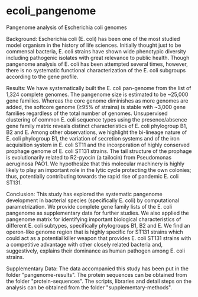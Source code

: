 # ecoli_pangenome
Pangenome analysis of Escherichia coli genomes

Background: 
Escherichia coli (E. coli) has been one of the most studied model organism in the history of life sciences. Initially thought just to be commensal bacteria, E. coli strains have shown wide phenotypic diversity including pathogenic isolates with great relevance to public health. Though pangenome analysis of E. coli has been attempted several times, however, there is no systematic functional characterization of the E. coli subgroups according to the gene profile. 

Results:
We have systematically built the E. coli pan-genome from the list of 1,324 complete genomes. The pangenome size is estimated to be ~25,000 gene families. Whereas the core genome diminishes as more genomes are added, the softcore genome (≥95% of strains) is stable with ~3,000 gene families regardless of the total number of genomes. Unsupervised clustering of common E. coli sequence types using the presence/absence gene family matrix reveals distinct characteristics of E. coli phylogroup B1, B2 and E.  Among other observations, we highlight the bi-lineage nature of E. coli phylogroup B1, the variation of secretion systems and of the iron acquisition system in E. coli ST11 and the incorporation of highly conserved prophage genome of E. coli ST131 strains. The tail structure of the prophage is evolutionarily related to R2-pyocin (a tailocin) from Pseudomonas aeruginosa PAO1. We hypothesize that this molecular machinery is highly likely to play an important role in the lytic cycle protecting the own colonies; thus, potentially contributing towards the rapid rise of pandemic E. coli ST131.

Conclusion:
This study has explored the systematic pangenome development in bacterial species (specifically E. coli) by computational parametrization. We provide complete gene family lists of the E. coli pangenome as supplementary data for further studies. We also applied the pangenome matrix for identifying important biological characteristics of different E. coli subtypes, specifically phylogroups B1, B2 and E. We find an operon-like genome region that is highly specific for ST131 strains which could act as a potential killer weapon that provides E. coli ST131 strains with a competitive advantage with other closely related bacteria and, suggestively, explains their dominance as human pathogen among E. coli strains. 

Supplementary Data:
The data accompanied this study has been put in the folder "pangenome-results". 
The protein sequences can be obtained from the folder "protein-sequences".
The scripts, libraries and detail steps on the analysis can be obtained from the folder "supplementary-methods".
